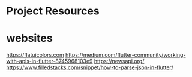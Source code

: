 
# Project Resources

# websites

 <https://flatuicolors.com>
 <https://medium.com/flutter-community/working-with-apis-in-flutter-8745968103e9>
 <https://newsapi.org/>
 <https://www.filledstacks.com/snippet/how-to-parse-json-in-flutter/>
